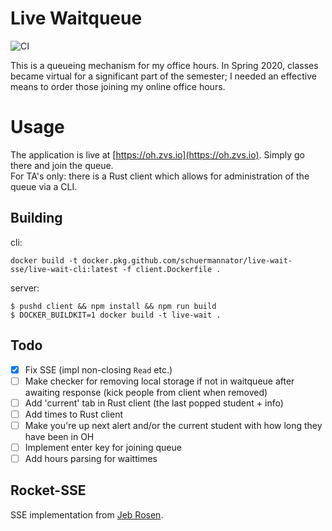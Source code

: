 # Live Waitqueue
![CI](https://github.com/schuermannator/live-wait-sse/workflows/CI/badge.svg)

This is a queueing mechanism for my office hours. In Spring 2020, classes became virtual for a
significant part of the semester; I needed an effective means to order those joining my online office
hours. 

# Usage
The application is live at [https://oh.zvs.io](https://oh.zvs.io). Simply go there and join the queue.  
For TA's only: there is a Rust client which allows for administration of the queue via a CLI.

## Building
cli:
```
docker build -t docker.pkg.github.com/schuermannator/live-wait-sse/live-wait-cli:latest -f client.Dockerfile .
```

server:
```
$ pushd client && npm install && npm run build
$ DOCKER_BUILDKIT=1 docker build -t live-wait .
```

## Todo
- [x] Fix SSE (impl non-closing `Read` etc.)
- [ ] Make checker for removing local storage if not in waitqueue after awaiting response
      (kick people from client when removed)
- [ ] Add 'current' tab in Rust client (the last popped student + info)
- [ ] Add times to Rust client
- [ ] Make you're up next alert and/or the current student with how long they have been in OH
- [ ] Implement enter key for joining queue
- [ ] Add hours parsing for waittimes

## Rocket-SSE
SSE implementation from [Jeb Rosen](https://git.jebrosen.com/jeb/rocket-rooms). 
